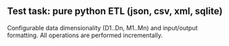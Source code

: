 ## Test task: pure python ETL (json, csv, xml, sqlite)
Configurable data dimensionality (D1..Dn, M1..Mn) and input/output formatting.
All operations are performed incrementally.
